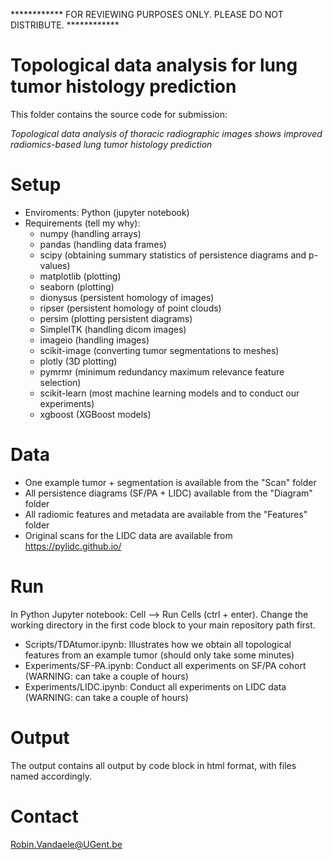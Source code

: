 ************ FOR REVIEWING PURPOSES ONLY. PLEASE DO NOT DISTRIBUTE. ************

# Topological data analysis for lung tumor histology prediction

This folder contains the source code for submission:

*Topological data analysis of thoracic radiographic images shows improved radiomics-based lung tumor histology prediction*

# Setup

- Enviroments: Python (jupyter notebook)
- Requirements (tell my why):
	- numpy (handling arrays)
	- pandas (handling data frames)
	- scipy (obtaining summary statistics of persistence diagrams and p-values)
	- matplotlib (plotting)
	- seaborn (plotting)
	- dionysus (persistent homology of images)
	- ripser (persistent homology of point clouds)
	- persim (plotting persistent diagrams)
	- SimpleITK (handling dicom images)
	- imageio (handling images)
	- scikit-image (converting tumor segmentations to meshes)
	- plotly (3D plotting)
	- pymrmr (minimum redundancy maximum relevance feature selection)
	- scikit-learn (most machine learning models and to conduct our experiments)
	- xgboost (XGBoost models)

# Data

- One example tumor + segmentation is available from the "Scan" folder
- All persistence diagrams (SF/PA + LIDC) available from the "Diagram" folder
- All radiomic features and metadata are available from the "Features" folder
- Original scans for the LIDC data are available from https://pylidc.github.io/

# Run

In Python Jupyter notebook: Cell --> Run Cells (ctrl + enter).
Change the working directory in the first code block to your main repository path first.

- Scripts/TDAtumor.ipynb: Illustrates how we obtain all topological features from an example tumor (should only take some minutes)
- Experiments/SF-PA.ipynb: Conduct all experiments on SF/PA cohort (WARNING: can take a couple of hours)
- Experiments/LIDC.ipynb: Conduct all experiments on LIDC data (WARNING: can take a couple of hours)

# Output

The output contains all output by code block in html format, with files named accordingly.

# Contact

Robin.Vandaele@UGent.be

